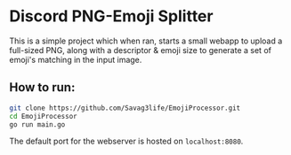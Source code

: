 # Discord PNG-Emoji Splitter
This is a simple project which when ran, starts a small webapp to upload a full-sized PNG, along with a descriptor & emoji size to generate a set of emoji's matching in the input image. 

## How to run:
```bash
git clone https://github.com/Savag3life/EmojiProcessor.git
cd EmojiProcessor
go run main.go
```
The default port for the webserver is hosted on `localhost:8080`.